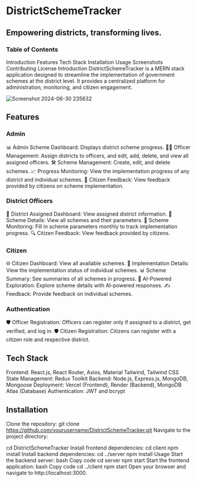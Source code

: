 # DistrictSchemeTracker
## Empowering districts, transforming lives.

### Table of Contents
Introduction
Features
Tech Stack
Installation
Usage
Screenshots
Contributing
License
Introduction
DistrictSchemeTracker is a MERN stack application designed to streamline the implementation of government schemes at the district level. It provides a centralized platform for administration, monitoring, and citizen engagement.

![Screenshot 2024-06-30 235632](https://github.com/AbhijitKhyade/District_Scheme_Tracker/assets/129264746/2d45ec69-4810-4bce-878a-99536c3e635c)



## Features
### Admin
📊 Admin Scheme Dashboard: Displays district scheme progress.
🧑‍💼 Officer Management: Assign districts to officers, and edit, add, delete, and view all assigned officers.
🛠️ Scheme Management: Create, edit, and delete schemes.
📈 Progress Monitoring: View the implementation progress of any district and individual schemes.
📝 Citizen Feedback: View feedback provided by citizens on scheme implementation.

### District Officers
🏢 District Assigned Dashboard: View assigned district information.
📑 Scheme Details: View all schemes and their parameters.
📅 Scheme Monitoring: Fill in scheme parameters monthly to track implementation progress.
🔍 Citizen Feedback: View feedback provided by citizens.

### Citizen
🌐 Citizen Dashboard: View all available schemes.
🔎 Implementation Details: View the implementation status of individual schemes.
📊 Scheme Summary: See summaries of all schemes in progress.
🤖 AI-Powered Exploration: Explore scheme details with AI-powered responses.
✍️ Feedback: Provide feedback on individual schemes.

### Authentication
🛡️ Officer Registration: Officers can register only if assigned to a district, get verified, and log in.
🛡️ Citizen Registration: Citizens can register with a citizen role and respective district.

## Tech Stack
Frontend: React.js, React Router, Axios, Material Tailwind, Tailwind CSS
State Management: Redux Toolkit
Backend: Node.js, Express.js, MongoDB, Mongoose
Deployment: Vercel (Frontend), Render (Backend), MongoDB Atlas (Database)
Authentication: JWT and bcrypt


## Installation
Clone the repository:
git clone https://github.com/yourusername/DistrictSchemeTracker.git
Navigate to the project directory:

cd DistrictSchemeTracker
Install frontend dependencies:
cd client
npm install
Install backend dependencies:
cd ../server
npm install
Usage
Start the backend server:
bash
Copy code
cd server
npm start
Start the frontend application:
bash
Copy code
cd ../client
npm start
Open your browser and navigate to http://localhost:3000.
